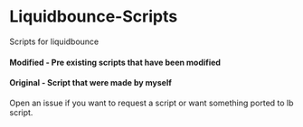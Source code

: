 # Liquidbounce-Scripts
Scripts for liquidbounce

#### Modified - Pre existing scripts that have been modified
#### Original - Script that were made by myself

Open an issue if you want to request a script or want something ported to lb script.

